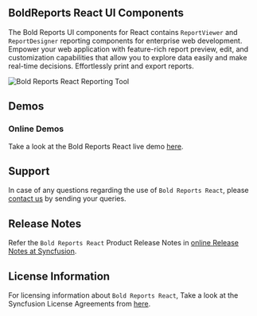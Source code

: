 ## BoldReports React UI Components

The Bold Reports UI components for React contains `ReportViewer` and `ReportDesigner` reporting components for enterprise web development. Empower your web application with feature-rich report preview, edit, and customization capabilities that allow you to explore data easily and make real-time decisions. Effortlessly print and export reports.

![Bold Reports React Reporting Tool](https://demos.boldreports.com/Images/report-platform.gif)

## Demos

### Online Demos

Take a look at the Bold Reports React live demo [here](https://demos.boldreports.com/home/).

## Support

In case of any questions regarding the use of `Bold Reports React`, please [contact us](mailto:support@boldreports.com) by sending your queries.

## Release Notes

Refer the `Bold Reports React` Product Release Notes in [online Release Notes at Syncfusion](https://www.boldreports.com/release-history/).

## License Information

For licensing information about `Bold Reports React`, Take a look at the Syncfusion License Agreements from [here](https://www.boldreports.com/terms-of-use).